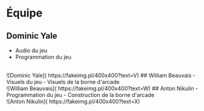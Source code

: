 # Équipe

<!-- Présentation des rôles et responsabilités de chacun des membres de l'équipe -->
## Dominic Yale
- Audio du jeu
- Programmation du jeu
<br>
![Dominic Yale]( https://fakeimg.pl/400x400?text=V)
## William Beauvais
- Visuels du jeu
- Visuels de la borne d'arcade
<br>
![William Beauvais]( https://fakeimg.pl/400x400?text=W)
## Anton Nikulin
- Programmation du jeu
- Construction de la borne d'arcade
<br>
![Anton Nikulin]( https://fakeimg.pl/400x400?text=X)

